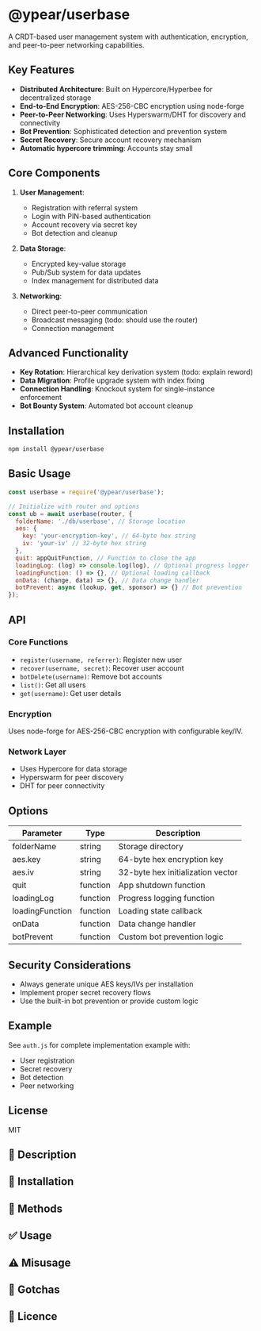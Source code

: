 # @ypear/userbase

A CRDT-based user management system with authentication, encryption, and peer-to-peer networking capabilities.

## Key Features

- **Distributed Architecture**: Built on Hypercore/Hyperbee for decentralized storage
- **End-to-End Encryption**: AES-256-CBC encryption using node-forge
- **Peer-to-Peer Networking**: Uses Hyperswarm/DHT for discovery and connectivity
- **Bot Prevention**: Sophisticated detection and prevention system
- **Secret Recovery**: Secure account recovery mechanism
- **Automatic hypercore trimming**: Accounts stay small

## Core Components

1. **User Management**:
   - Registration with referral system
   - Login with PIN-based authentication
   - Account recovery via secret key
   - Bot detection and cleanup

2. **Data Storage**:
   - Encrypted key-value storage
   - Pub/Sub system for data updates
   - Index management for distributed data

3. **Networking**:
   - Direct peer-to-peer communication
   - Broadcast messaging (todo: should use the router)
   - Connection management

## Advanced Functionality

- **Key Rotation**: Hierarchical key derivation system (todo: explain reword)
- **Data Migration**: Profile upgrade system with index fixing
- **Connection Handling**: Knockout system for single-instance enforcement
- **Bot Bounty System**: Automated bot account cleanup

## Installation
```bash
npm install @ypear/userbase
```

## Basic Usage
```javascript
const userbase = require('@ypear/userbase');

// Initialize with router and options
const ub = await userbase(router, {
  folderName: './db/userbase', // Storage location
  aes: {
    key: 'your-encryption-key', // 64-byte hex string
    iv: 'your-iv' // 32-byte hex string
  },
  quit: appQuitFunction, // Function to close the app
  loadingLog: (log) => console.log(log), // Optional progress logger
  loadingFunction: () => {}, // Optional loading callback
  onData: (change, data) => {}, // Data change handler
  botPrevent: async (lookup, get, sponsor) => {} // Bot prevention
});
```

## API

### Core Functions
- `register(username, referrer)`: Register new user
- `recover(username, secret)`: Recover user account
- `botDelete(username)`: Remove bot accounts
- `list()`: Get all users
- `get(username)`: Get user details

### Encryption
Uses node-forge for AES-256-CBC encryption with configurable key/IV.

### Network Layer
- Uses Hypercore for data storage
- Hyperswarm for peer discovery
- DHT for peer connectivity

## Options
| Parameter | Type | Description |
|-----------|------|-------------|
| folderName | string | Storage directory |
| aes.key | string | 64-byte hex encryption key |
| aes.iv | string | 32-byte hex initialization vector |
| quit | function | App shutdown function |
| loadingLog | function | Progress logging function |
| loadingFunction | function | Loading state callback |
| onData | function | Data change handler |
| botPrevent | function | Custom bot prevention logic |

## Security Considerations
- Always generate unique AES keys/IVs per installation
- Implement proper secret recovery flows
- Use the built-in bot prevention or provide custom logic

## Example
See `auth.js` for complete implementation example with:
- User registration
- Secret recovery
- Bot detection
- Peer networking

## License
MIT

## 👀 Description

## 💾 Installation

## 🧰 Methods

## ✅ Usage

## ⚠️ Misusage

## 🤯 Gotchas

## 📜 Licence
